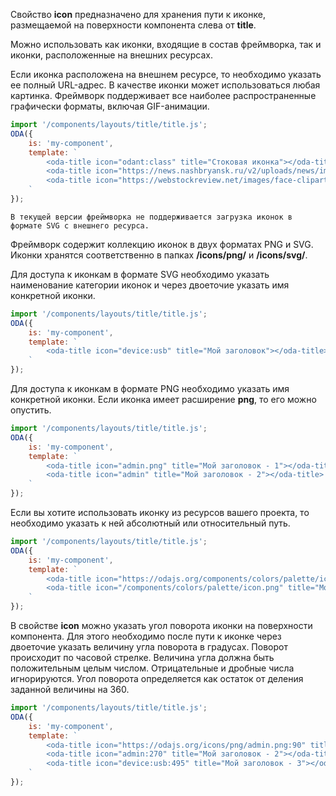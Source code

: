 Свойство **icon** предназначено для хранения пути к иконке, размещаемой на поверхности компонента слева от **title**.

Можно использовать как иконки, входящие в состав фреймворка, так и иконки, расположенные на внешних ресурсах.

Если иконка расположена на внешнем ресурсе, то необходимо указать ее полный URL-адрес. В качестве иконки может использоваться любая картинка. Фреймворк поддерживает все наиболее распространенные графически форматы, включая GIF-анимации.

```javascript _run_line_edit_loadoda_[my-component.js]_h=100_
import '/components/layouts/title/title.js';
ODA({
    is: 'my-component',
    template: `
        <oda-title icon="odant:class" title="Стоковая иконка"></oda-title>
        <oda-title icon="https://news.nashbryansk.ru/v2/uploads/news/images/2019/May/3d279791-7042-4933-94cb-fde7250dff0f.jpg" title="Grumpy Cat"></oda-title>
        <oda-title icon="https://webstockreview.net/images/face-clipart-leopard-18.gif" title="Ninja Turtle"></oda-title>
    `
});
```

``` warning_md
В текущей версии фреймворка не поддерживается загрузка иконок в формате SVG с внешнего ресурса.
```

Фреймворк содержит коллекцию иконок в двух форматах PNG и SVG. Иконки хранятся соответственно в папках **/icons/png/** и **/icons/svg/**.

Для доступа к иконкам в формате SVG необходимо указать наименование категории иконок и через двоеточие указать имя конкретной иконки.

```javascript _run_line_edit_loadoda_[my-component.js]
import '/components/layouts/title/title.js';
ODA({
    is: 'my-component',
    template: `
        <oda-title icon="device:usb" title="Мой заголовок"></oda-title>
    `
});
```

Для доступа к иконкам в формате PNG необходимо указать имя конкретной иконки. Если иконка имеет расширение **png**, то его можно опустить.

```javascript _run_line_edit_loadoda_[my-component.js]
import '/components/layouts/title/title.js';
ODA({
    is: 'my-component',
    template: `
        <oda-title icon="admin.png" title="Мой заголовок - 1"></oda-title>
        <oda-title icon="admin" title="Мой заголовок - 2"></oda-title>
    `
});
```

Если вы хотите использовать иконку из ресурсов вашего проекта, то необходимо указать к ней абсолютный или относительный путь.

```javascript _run_line_edit_loadoda_[my-component.js]
import '/components/layouts/title/title.js';
ODA({
    is: 'my-component',
    template: `
        <oda-title icon="https://odajs.org/components/colors/palette/icon.png" title="Мой заголовок - 1"></oda-title>
        <oda-title icon="/components/colors/palette/icon.png" title="Мой заголовок - 2"></oda-title>
    `
});
```

В свойстве **icon** можно указать угол поворота иконки на поверхности компонента. Для этого необходимо после пути к иконке через двоеточие указать величину угла поворота в градусах. Поворот происходит по часовой стрелке. Величина угла должна быть положительным целым числом. Отрицательные и дробные числа игнорируются. Угол поворота определяется как остаток от деления заданной величины на 360.

```javascript _run_line_edit_loadoda_[my-component.js]
import '/components/layouts/title/title.js';
ODA({
    is: 'my-component',
    template: `
        <oda-title icon="https://odajs.org/icons/png/admin.png:90" title="Мой заголовок - 1"></oda-title>
        <oda-title icon="admin:270" title="Мой заголовок - 2"></oda-title>
        <oda-title icon="device:usb:495" title="Мой заголовок - 3"></oda-title>
    `
});
```
